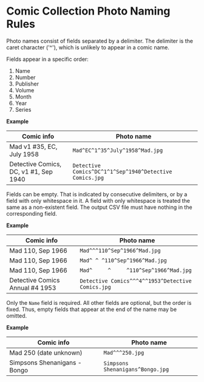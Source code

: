 # Comic Collection Photo Naming Rules

Photo names consist of fields separated by a delimiter.  The delimiter is the caret character ('^'), which is unlikely to appear in a comic name.

Fields appear in a specific order:

1. Name
2. Number
3. Publisher
4. Volume
5. Month
6. Year
7. Series

**Example**

| Comic info | Photo name |
| --- | --- |
| Mad v1 #35, EC, July 1958 | `Mad^EC^1^35^July^1958^Mad.jpg` |
| Detective Comics, DC, v1 #1, Sep 1940 | `Detective Comics^DC^1^1^Sep^1940^Detective Comics.jpg` |  

Fields can be empty.  That is indicated by consecutive delimiters, or by a field with only whitespace in it.  A field with only whitespace is treated the same as a non-existent field.  The output CSV file must have nothing in the corresponding field.

**Example**

| Comic info | Photo name |
| --- | --- |
| Mad 110, Sep 1966 | `Mad^^^110^Sep^1966^Mad.jpg` |
| Mad 110, Sep 1966 | `Mad^ ^ ^110^Sep^1966^Mad.jpg` |
| Mad 110, Sep 1966 | `Mad^     ^     ^110^Sep^1966^Mad.jpg` |
| Detective Comics Annual #4 1953 | `Detective Comics^^^4^^1953^Detective Comics.jpg` |  

Only the `Name` field is required.  All other fields are optional, but the order is fixed.  Thus, empty fields that appear at the end of the name may be omitted.

**Example**

| Comic info | Photo name |
| --- | --- |
| Mad 250 (date unknown)  | `Mad^^^250.jpg` |
| Simpsons Shenanigans - Bongo | `Simpsons Shenanigans^Bongo.jpg` |
